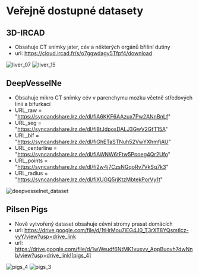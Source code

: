 # Veřejně dostupné datasety

## 3D-IRCAD
- Obsahuje CT snímky jater, cév a některých orgánů břišní dutiny
- url: https://cloud.ircad.fr/s/o7ggwdagy5Tfpf4/download

![liver_07](https://github.com/user-attachments/assets/72a2b0f8-26a3-4b08-81cb-50c36a5cb3c3) ![liver_15](https://github.com/user-attachments/assets/c48cfb81-2281-4750-adb8-5467e3842740)


## DeepVesselNe
- Obsahuje mikro CT snímky cév v parenchymu mozku včetně středových linií a bifurkací
- URL_raw = "https://syncandshare.lrz.de/dl/fiA6KKF6AAzux7Pw2ANnBnLf"
- URL_seg = "https://syncandshare.lrz.de/dl/fiBtJdposDALJ3GwV2GfT15A"
- URL_bif = "https://syncandshare.lrz.de/dl/fiGhETaSTNuh52VwYXhmfjAU"
- URL_centerline = "https://syncandshare.lrz.de/dl/fiAWNW6tFtw5Ppoeg4Qr2Ufo"
- URL_points = "https://syncandshare.lrz.de/dl/fi2w4j7CzsNGqoRv7VkSq7k3"
- URL_radius = "https://syncandshare.lrz.de/dl/fiXUGQ5rjKtzMbtekPorVy1t"


![deepvesselnet_dataset](https://github.com/user-attachments/assets/406d105c-ce8d-47bc-8885-6a3a35bafe80)

## Pilsen Pigs
- Nově vytvořený dataset obsahuje cévní stromy prasat domácích
- url: https://drive.google.com/file/d/1tHrMou7iEG4J0_T3rXT8YQsmtlcz-vyY/view?usp=drive_link
- url: https://drive.google.com/file/d/1wWeudf6NtMK1vuxvv_AppBuovh7dwNnb/view?usp=drive_link![pigs_4]


![pigs_4](https://github.com/user-attachments/assets/e0ba6b58-6de0-4d9b-a60c-11e8c77f1249)
![pigs_3](https://github.com/user-attachments/assets/867cd5a8-2edf-4891-9526-be42f1f4a563)
